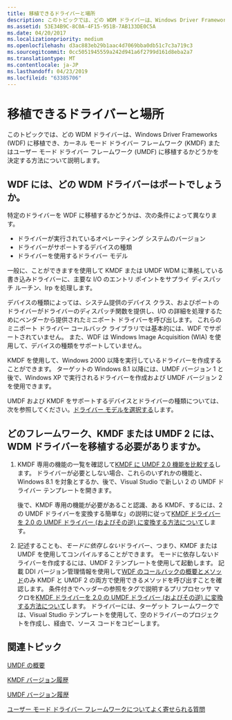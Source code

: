```yaml
---
title: 移植できるドライバーと場所
description: このトピックでは、どの WDM ドライバーは、Windows Driver Frameworks (WDF) に移植でき、カーネル モード ドライバー フレームワーク (KMDF) またはユーザー モード ドライバー フレームワーク (UMDF) に移植するかどうかを決定する方法について説明します。
ms.assetid: 53E34B9C-8C0A-4F15-951B-7AB133DE0C5A
ms.date: 04/20/2017
ms.localizationpriority: medium
ms.openlocfilehash: d3ac883eb29b1aac4d7069bba0db51c7c3a719c3
ms.sourcegitcommit: 0cc5051945559a242d941a6f2799d161d8eba2a7
ms.translationtype: MT
ms.contentlocale: ja-JP
ms.lasthandoff: 04/23/2019
ms.locfileid: "63385706"
---
```

# <a name="which-drivers-can-be-ported-and-where"></a>移植できるドライバーと場所


このトピックでは、どの WDM ドライバーは、Windows Driver Frameworks (WDF) に移植でき、カーネル モード ドライバー フレームワーク (KMDF) またはユーザー モード ドライバー フレームワーク (UMDF) に移植するかどうかを決定する方法について説明します。

## <a name="which-wdm-drivers-can-i-port-to-wdf"></a>WDF には、どの WDM ドライバーはポートでしょうか。


特定のドライバーを WDF に移植するかどうかは、次の条件によって異なります。

-   ドライバーが実行されているオペレーティング システムのバージョン
-   ドライバーがサポートするデバイスの種類
-   ドライバーを使用するドライバー モデル

一般に、ことができますを使用して KMDF または UMDF WDM に準拠している書き込みドライバーに、主要な I/O のエントリ ポイントをサプライ ディスパッチ ルーチン、Irp を処理します。

デバイスの種類によっては、システム提供のデバイス クラス、およびポートのドライバーがドライバーのディスパッチ関数を提供し、I/O の詳細を処理するためにベンダーから提供されたミニポート ドライバーを呼び出します。 これらのミニポート ドライバー コールバック ライブラリでは基本的には、WDF でサポートされていません。 また、WDF は Windows Image Acquisition (WIA) を使用して、デバイスの種類をサポートしていません。

KMDF を使用して、Windows 2000 以降を実行しているドライバーを作成することができます。 ターゲットの Windows 8.1 以降には、UMDF バージョン 1 と後で、Windows XP で実行されるドライバーを作成および UMDF バージョン 2 を使用できます。

UMDF および KMDF をサポートするデバイスとドライバーの種類については、次を参照してください。[ドライバー モデルを選択する](https://msdn.microsoft.com/library/windows/hardware/ff554652)します。

## <a name="which-framework-should-i-port-my-wdm-driver-to-kmdf-or-umdf-2"></a>どのフレームワーク、KMDF または UMDF 2 には、WDM ドライバーを移植する必要がありますか。


1.  KMDF 専用の機能の一覧を確認して[KMDF に UMDF 2.0 機能を比較する](comparing-umdf-2-0-functionality-to-kmdf.md)します。 ドライバーが必要としない場合、これらのいずれかの機能と、Windows 8.1 を対象とするか、後で、Visual Studio で新しい 2 の UMDF ドライバー テンプレートを開きます。

    後で、KMDF 専用の機能が必要があること認識、ある KMDF、するには、2 の UMDF ドライバーを変換する簡単な」の説明に従って[KMDF ドライバーを 2.0 の UMDF ドライバー (およびその逆) に変換する方法について](how-to-generate-a-umdf-driver-from-a-kmdf-driver.md)します。

2.  記述することも、*モードに依存しない*ドライバー、つまり、KMDF または UMDF を使用してコンパイルすることができます。 モードに依存しないドライバーを作成するには、UMDF 2 テンプレートを使用して起動します。 記載 DDI バージョン管理情報を使用して[WDF のコールバックの概要とメソッド](https://msdn.microsoft.com/library/windows/hardware/dn265591)のみ KMDF と UMDF 2 の両方で使用できるメソッドを呼び出すことを確認します。 条件付きでヘッダーの参照をタグで説明するプリプロセッサ マクロを[KMDF ドライバーを 2.0 の UMDF ドライバー (およびその逆) に変換する方法について](how-to-generate-a-umdf-driver-from-a-kmdf-driver.md)します。 ドライバーには、ターゲット フレームワークでは、Visual Studio テンプレートを使用して、空のドライバーのプロジェクトを作成し、経由で、ソース コードをコピーします。

## <a name="related-topics"></a>関連トピック


[UMDF の概要](https://msdn.microsoft.com/library/windows/hardware/dn384105)

[KMDF バージョン履歴](kmdf-version-history.md)

[UMDF バージョン履歴](umdf-version-history.md)

[ユーザー モード ドライバー フレームワークについてよく寄せられる質問](user-mode-driver-framework-frequently-asked-questions.md)

 

 






